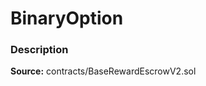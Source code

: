 # BinaryOption

### Description <a id="description"></a>

**Source:** contracts/BaseRewardEscrowV2.sol

